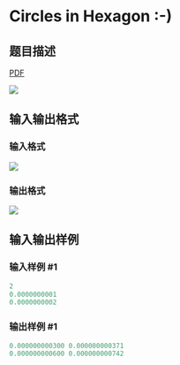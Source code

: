 # Circles in Hexagon :-)

## 题目描述

[problemUrl]: https://uva.onlinejudge.org/index.php?option=com_onlinejudge&Itemid=8&category=15&page=show_problem&problem=1294

[PDF](https://uva.onlinejudge.org/external/103/p10353.pdf)

![](https://cdn.luogu.com.cn/upload/vjudge_pic/UVA10353/9929d4ffc7ddf805db8c4ef8c984d0863fd1a976.png)

## 输入输出格式

### 输入格式

![](https://cdn.luogu.com.cn/upload/vjudge_pic/UVA10353/aead85f5737630b3d30997111da77ed7cce11683.png)

### 输出格式

![](https://cdn.luogu.com.cn/upload/vjudge_pic/UVA10353/626a9139930d7b001e0f0bbef558d229a0342aea.png)

## 输入输出样例

### 输入样例 #1

```cpp
2
0.0000000001
0.0000000002
```


### 输出样例 #1

```cpp
0.000000000300 0.000000000371
0.000000000600 0.000000000742
```


